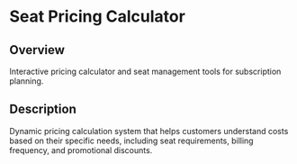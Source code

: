 # Seat Pricing Calculator

## Overview
Interactive pricing calculator and seat management tools for subscription planning.

## Description
Dynamic pricing calculation system that helps customers understand costs based on their specific needs, including seat requirements, billing frequency, and promotional discounts.
